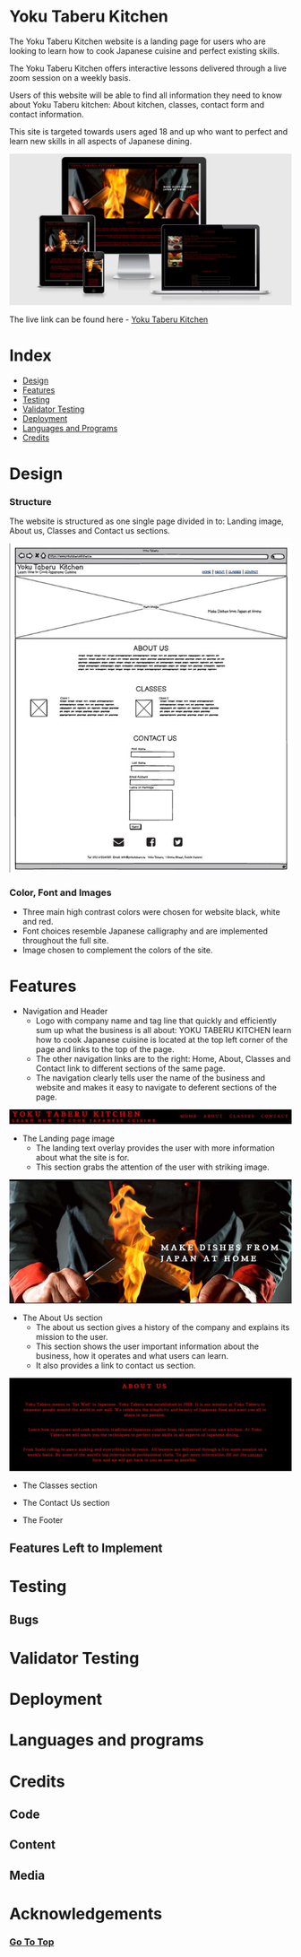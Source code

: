# Yoku Taberu Kitchen <a name="top"></a>

The Yoku Taberu Kitchen website is a landing page for users who are looking to learn how to cook Japanese cuisine and perfect existing skills.

The Yoku Taberu Kitchen offers interactive lessons delivered through a live zoom session on a weekly basis.

Users of this website will be able to find all information they need to know about Yoku Taberu kitchen: About kitchen, classes, contact form and contact information.

This site is targeted towards users aged 18 and up who want to perfect and learn new skills in all aspects of Japanese dining.

![multi screen](/assets/readme-images/multi-screen.JPG)

The live link can be found here - [Yoku Taberu Kitchen](https://aleksandrdenis.github.io/yoku-taberu-kitchen/)

# Index
*  [Design](#design)
*  [Features](#features)
*  [Testing](#testing)
*  [Validator Testing](#validator-testing)
*  [Deployment](#deployment)
*  [Languages and Programs](#languages-and-programs)
*  [Credits](#credits)

# Design
### Structure
The website is structured as one single page divided in to: Landing image, About us, Classes and Contact us sections.

![wireframe](/assets/readme-images/wireframe.JPG)

### Color, Font and Images
* Three main high contrast colors were chosen for website black, white and red.
* Font choices resemble Japanese calligraphy and are implemented throughout the full site.
* Image chosen to complement the colors of the site.

# Features
* Navigation and Header
  * Logo with company name and tag line that quickly and efficiently sum up what the business is all about: YOKU TABERU KITCHEN learn how to cook Japanese cuisine is located at the top left corner of the page and links to the top of the page.
  *  The other navigation links are to the right: Home, About, Classes and Contact link to different sections of the same page.
  *  The navigation clearly tells user the name of the business and website and makes it easy to navigate to deferent sections of the page.
  
![header image](/assets/readme-images/header.JPG)

* The Landing page image
  * The landing text overlay provides the user with more information about what the site is for.
  * This section grabs the attention of the user with striking image.
  
![hero image](/assets/readme-images/hero-image.JPG) 
 
* The About Us section
  * The about us section gives a history of the company and explains its mission to the user.
  * This section shows the user important information about the business, how it operates and what users can learn.
  * It also provides a link to contact us section.
  
![about image](/assets/readme-images/about-image.JPG)

* The Classes section             
 
* The Contact Us section             
  
* The Footer

## Features Left to Implement
       
# Testing

## Bugs 
   
   
# Validator Testing

# Deployment

# Languages and programs

# Credits
## Code

## Content

## Media

# Acknowledgements

### [Go To Top](#top)
              
    
                        

                  
              
 
 
 
 
              
